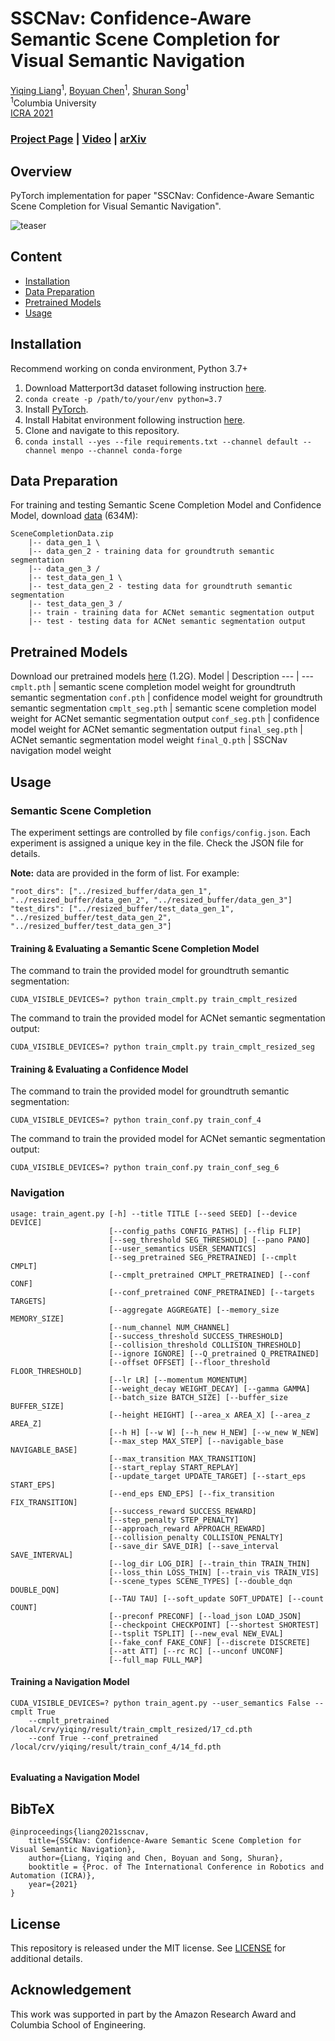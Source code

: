 
# SSCNav: Confidence-Aware Semantic Scene Completion for Visual Semantic Navigation

[Yiqing Liang](https://yiqing-liang.netlify.app/)<sup>1</sup>,
[Boyuan Chen](http://www.cs.columbia.edu/~bchen/)<sup>1</sup>,
[Shuran Song](https://www.cs.columbia.edu/~shurans/)<sup>1</sup>
<br>
<sup>1</sup>Columbia University
<br>
[ICRA 2021](http://www.icra2021.org/)

### [Project Page](https://sscnav.cs.columbia.edu/) | [Video](https://youtu.be/tfBbdGS72zg) | [arXiv](https://arxiv.org/pdf/2012.04512)

## Overview
PyTorch implementation for paper "SSCNav: Confidence-Aware Semantic Scene Completion for Visual Semantic Navigation".

![teaser](https://sscnav.cs.columbia.edu/images/teaser.gif)

## Content

- [Installation](#installation)
- [Data Preparation](#data-preparation)
- [Pretrained Models](#pretrained-models)
- [Usage](#usage)

## Installation
Recommend working on conda environment, Python 3.7+
1. Download Matterport3d dataset following instruction [here](https://github.com/niessner/Matterport).
2. ```conda create -p /path/to/your/env python=3.7```
3. Install [PyTorch](https://pytorch.org/).
4. Install Habitat environment following instruction [here](https://github.com/facebookresearch/habitat-lab).
5. Clone and navigate to this repository.
6. ```conda install --yes --file requirements.txt --channel default --channel menpo --channel conda-forge```

## Data Preparation
For training and testing Semantic Scene Completion Model and Confidence Model, download [data](https://sscnav.cs.columbia.edu/download/SceneCompletionData.zip) (634M):
```
SceneCompletionData.zip
    |-- data_gen_1 \
    |-- data_gen_2 - training data for groundtruth semantic segmentation
    |-- data_gen_3 /
    |-- test_data_gen_1 \
    |-- test_data_gen_2 - testing data for groundtruth semantic segmentation
    |-- test_data_gen_3 /
    |-- train - training data for ACNet semantic segmentation output
    |-- test - testing data for ACNet semantic segmentation output
```
## Pretrained Models
Download our pretrained models [here](https://sscnav.cs.columbia.edu/download/pretrained.zip) (1.2G).
Model | Description
--- | --- 
```cmplt.pth``` | semantic scene completion model weight for groundtruth semantic segmentation
```conf.pth``` | confidence model weight for groundtruth semantic segmentation
```cmplt_seg.pth``` | semantic scene completion model weight for ACNet semantic segmentation output
```conf_seg.pth``` | confidence model weight for ACNet semantic segmentation output
```final_seg.pth``` | ACNet semantic segmentation model weight
```final_Q.pth``` | SSCNav navigation model weight

## Usage

### Semantic Scene Completion

The experiment settings are controlled by file ```configs/config.json```. Each experiment is assigned a unique key in the file. Check the JSON file for details.

**Note:** data are provided in the form of list.
For example:
```
"root_dirs": ["../resized_buffer/data_gen_1", "../resized_buffer/data_gen_2", "../resized_buffer/data_gen_3"]    
"test_dirs": ["../resized_buffer/test_data_gen_1", "../resized_buffer/test_data_gen_2", "../resized_buffer/test_data_gen_3"]
```

#### Training & Evaluating a Semantic Scene Completion Model
The command to train the provided model for groundtruth semantic segmentation:
```
CUDA_VISIBLE_DEVICES=? python train_cmplt.py train_cmplt_resized
```
The command to train the provided model for ACNet semantic segmentation output:
```
CUDA_VISIBLE_DEVICES=? python train_cmplt.py train_cmplt_resized_seg
```
#### Training & Evaluating a Confidence Model
The command to train the provided model for groundtruth semantic segmentation:
```
CUDA_VISIBLE_DEVICES=? python train_conf.py train_conf_4
```
The command to train the provided model for ACNet semantic segmentation output:
```
CUDA_VISIBLE_DEVICES=? python train_conf.py train_conf_seg_6
```
### Navigation
```
usage: train_agent.py [-h] --title TITLE [--seed SEED] [--device DEVICE]
                      [--config_paths CONFIG_PATHS] [--flip FLIP]
                      [--seg_threshold SEG_THRESHOLD] [--pano PANO]
                      [--user_semantics USER_SEMANTICS]
                      [--seg_pretrained SEG_PRETRAINED] [--cmplt CMPLT]
                      [--cmplt_pretrained CMPLT_PRETRAINED] [--conf CONF]
                      [--conf_pretrained CONF_PRETRAINED] [--targets TARGETS]
                      [--aggregate AGGREGATE] [--memory_size MEMORY_SIZE]
                      [--num_channel NUM_CHANNEL]
                      [--success_threshold SUCCESS_THRESHOLD]
                      [--collision_threshold COLLISION_THRESHOLD]
                      [--ignore IGNORE] [--Q_pretrained Q_PRETRAINED]
                      [--offset OFFSET] [--floor_threshold FLOOR_THRESHOLD]
                      [--lr LR] [--momentum MOMENTUM]
                      [--weight_decay WEIGHT_DECAY] [--gamma GAMMA]
                      [--batch_size BATCH_SIZE] [--buffer_size BUFFER_SIZE]
                      [--height HEIGHT] [--area_x AREA_X] [--area_z AREA_Z]
                      [--h H] [--w W] [--h_new H_NEW] [--w_new W_NEW]
                      [--max_step MAX_STEP] [--navigable_base NAVIGABLE_BASE]
                      [--max_transition MAX_TRANSITION]
                      [--start_replay START_REPLAY]
                      [--update_target UPDATE_TARGET] [--start_eps START_EPS]
                      [--end_eps END_EPS] [--fix_transition FIX_TRANSITION]
                      [--success_reward SUCCESS_REWARD]
                      [--step_penalty STEP_PENALTY]
                      [--approach_reward APPROACH_REWARD]
                      [--collision_penalty COLLISION_PENALTY]
                      [--save_dir SAVE_DIR] [--save_interval SAVE_INTERVAL]
                      [--log_dir LOG_DIR] [--train_thin TRAIN_THIN]
                      [--loss_thin LOSS_THIN] [--train_vis TRAIN_VIS]
                      [--scene_types SCENE_TYPES] [--double_dqn DOUBLE_DQN]
                      [--TAU TAU] [--soft_update SOFT_UPDATE] [--count COUNT]
                      [--preconf PRECONF] [--load_json LOAD_JSON]
                      [--checkpoint CHECKPOINT] [--shortest SHORTEST]
                      [--tsplit TSPLIT] [--new_eval NEW_EVAL]
                      [--fake_conf FAKE_CONF] [--discrete DISCRETE]
                      [--att ATT] [--rc RC] [--unconf UNCONF]
                      [--full_map FULL_MAP]

```
#### Training a Navigation Model
```
CUDA_VISIBLE_DEVICES=? python train_agent.py --user_semantics False --cmplt True 
    --cmplt_pretrained /local/crv/yiqing/result/train_cmplt_resized/17_cd.pth
    --conf True --conf_pretrained /local/crv/yiqing/result/train_conf_4/14_fd.pth
                
```
#### Evaluating a Navigation Model

## BibTeX
```
@inproceedings{liang2021sscnav,
    title={SSCNav: Confidence-Aware Semantic Scene Completion for Visual Semantic Navigation},
    author={Liang, Yiqing and Chen, Boyuan and Song, Shuran},
    booktitle = {Proc. of The International Conference in Robotics and Automation (ICRA)},
    year={2021}
}
```

## License

This repository is released under the MIT license. See [LICENSE](LICENSE) for additional details.


## Acknowledgement

This work was supported in part by the Amazon Research Award and Columbia School of Engineering.
